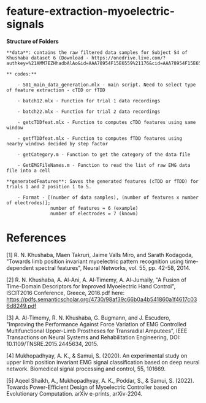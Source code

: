 # feature-extraction-myoelectric-signals

**Structure of Folders**
   
    **data**: contains the raw filtered data samples for Subject S4 of Khushaba dataset 6 (Download - https://onedrive.live.com/?authkey=%21AMM7EZHhadbAlAo&id=AAA78954F15E6559%21176&cid=AAA78954F15E6559)
     
    ** codes:**
    
        - S01_main_data_generation.mlx - main script. Need to select type of feature extraction - cTDD or fTDD
        
        - batch12.mlx - Function for trial 1 data recordings
        
        - batch22.mlx - Function for trial 2 data recordings
        
        - getcTDDfeat.mlx - Function to computes cTDD features using same window
        
        - getfTDDfeat.mlx - Function to computes fTDD features using nearby windows decided by step factor
        
        - getCategory.m - Function to get the category of the data file
        
        - GetEMGFileNames.m - Function to read the list of raw EMG data file into a cell
    
    **generatedFeatures**: Saves the generated features (cTDD or fTDD) for trials 1 and 2 position 1 to 5. 
    
        - Format - [(number of data samples), (number of features x number of electrodes)]; 
                    number of features = 6 (example)
                    number of electrodes = 7 (known)

# References

[1] R. N. Khushaba, Maen Takruri, Jaime Valls Miro, and Sarath Kodagoda, "Towards limb position invariant myoelectric pattern recognition using time-dependent spectral features", Neural Networks, vol. 55, pp. 42-58, 2014.

[2] R. N. Khushaba, A. Al-Ani, A. Al-Timemy, A. Al-Jumaily, "A Fusion of Time-Domain Descriptors for Improved Myoelectric Hand Control", ISCIT2016 Conference, Greece, 2016.pdf here: https://pdfs.semanticscholar.org/4730/98af39c66b0a4b541860a1f4617c036d8249.pdf

[3] A. Al-Timemy, R. N. Khushaba, G. Bugmann, and J. Escudero, "Improving the Performance Against Force Variation of EMG Controlled Multifunctional Upper-Limb Prostheses for Transradial Amputees", IEEE Transactions on Neural Systems and Rehabilitation Engineering, DOI: 10.1109/TNSRE.2015.2445634, 2015.

[4] Mukhopadhyay, A. K., & Samui, S. (2020). An experimental study on upper limb position invariant EMG signal classification based on deep neural network. Biomedical signal processing and control, 55, 101669.

[5] Aqeel Shaikh, A., Mukhopadhyay, A. K., Poddar, S., & Samui, S. (2022). Towards Power-Efficient Design of Myoelectric Controller based on Evolutionary Computation. arXiv e-prints, arXiv-2204.
